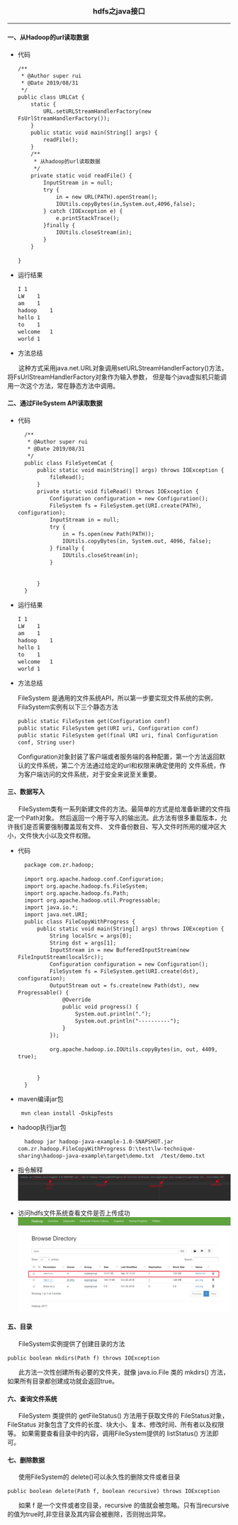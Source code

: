 ### <p align="center">hdfs之java接口</p>

---

#### 一、从Hadoop的url读取数据

- 代码

      /**
       * @Author super rui
       * @Date 2019/08/31
       */
      public class URLCat {
          static {
              URL.setURLStreamHandlerFactory(new FsUrlStreamHandlerFactory());
          }
          public static void main(String[] args) {
              readFile();
          }
          /**
           * 从hadoop的url读取数据
           */
          private static void readFile() {
              InputStream in = null;
              try {
                  in = new URL(PATH).openStream();
                  IOUtils.copyBytes(in,System.out,4096,false);
              } catch (IOException e) {
                  e.printStackTrace();
              }finally {
                  IOUtils.closeStream(in);
              }
          }
      
      } 
     
     
- 运行结果

      I	1
      LW	1
      am	1
      hadoop	1
      hello	1
      to	1
      welcome	1
      world	1
      
- 方法总结

&ensp;&ensp;&ensp; 这种方式采用java.net.URL对象调用setURLStreamHandlerFactory()方法，将FsUrlStreamHandlerFactory对象作为输入参数，
但是每个java虚拟机只能调用一次这个方法，常在静态方法中调用。

      
#### 二、通过FileSystem API读取数据

- 代码
  
        /**
         * @Author super rui
         * @Date 2019/08/31
         */
        public class FileSyetemCat {
            public static void main(String[] args) throws IOException {
                fileRead();
            }
            private static void fileRead() throws IOException {
                Configuration configuration = new Configuration();
                FileSystem fs = FileSystem.get(URI.create(PATH), configuration);
                InputStream in = null;
                try {
                    in = fs.open(new Path(PATH));
                    IOUtils.copyBytes(in, System.out, 4096, false);
                } finally {
                    IOUtils.closeStream(in);
                }
        
        
            }
        } 

- 运行结果
    
      I	1
      LW	1
      am	1
      hadoop	1
      hello	1
      to	1
      welcome	1
      world	1
      
- 方法总结

   FileSystem 是通用的文件系统API，所以第一步要实现文件系统的实例，FilaSystem实例有以下三个静态方法
      
      public static FileSystem get(Configuration conf)
      public static FileSystem get(URI uri, Configuration conf)
      public static FileSystem get(final URI uri, final Configuration conf, String user)
      
  Configuration对象封装了客户端或者服务端的各种配置，第一个方法返回默认的文件系统，第二个方法通过给定的url和权限来确定使用的
  文件系统，作为客户端访问的文件系统，对于安全来说至关重要。
      
      
    
   

    

#### 三、数据写入

&ensp;&ensp;&ensp; FileSystem类有一系列新建文件的方法。最简单的方式是给准备新建的文件指定一个Path对象。
然后返回一个用于写入的输出流。此方法有很多重载版本，允许我们是否需要强制覆盖现有文件、
文件备份数目、写入文件时所用的缓冲区大小，文件快大小以及文件权限。

- 代码

        package com.zr.hadoop;

        import org.apache.hadoop.conf.Configuration;
        import org.apache.hadoop.fs.FileSystem;
        import org.apache.hadoop.fs.Path;
        import org.apache.hadoop.util.Progressable;
        import java.io.*;
        import java.net.URI;
        public class FileCopyWithProgress {
            public static void main(String[] args) throws IOException {
                String localSrc = args[0];
                String dst = args[1];
                InputStream in = new BufferedInputStream(new FileInputStream(localSrc));
                Configuration configuration = new Configuration();
                FileSystem fs = FileSystem.get(URI.create(dst), configuration);
                OutputStream out = fs.create(new Path(dst), new Progressable() {
                    @Override
                    public void progress() {
                        System.out.println(".");
                        System.out.println("----------");
                    }
                });
        
                org.apache.hadoop.io.IOUtils.copyBytes(in, out, 4409, true);
        
        
            }
        }
        
- maven编译jar包
        
       mvn clean install -DskipTests
                
- hadoop执行jar包

        hadoop jar hadoop-java-example-1.0-SNAPSHOT.jar  com.zr.hadoop.FileCopyWithProgress D:\test\lw-technique-sharing\hadoop-java-example\target\demo.txt  /test/demo.txt

- 指令解释
    ![](imgs/study-1/s_1_1.jpg) 
    
- 访问hdfs文件系统查看文件是否上传成功
   ![](imgs/study-1/s_1_2.jpg)
   
#### 五、目录
&ensp;&ensp;&ensp;  FileSystem实例提供了创建目录的方法

    public boolean mkdirs(Path f) throws IOException

&ensp;&ensp;&ensp; 此方法一次性创建所有必要的文件夹，就像 java.io.File 类的 mkdirs() 方法，如果所有目录都创建成功就会返回true。

#### 六、查询文件系统

&ensp;&ensp;&ensp; FileSystem 类提供的 getFileStatus() 方法用于获取文件的 FileStatus对象，FileStatus 对象包含了文件的长度、块大小、复本、修改时间、所有者以及权限等。
如果需要查看目录中的内容，调用FileSystem提供的 listStatus() 方法即可。

#### 七、删除数据

&ensp;&ensp;&ensp; 使用FileSystem的 delete()可以永久性的删除文件或者目录

    public boolean delete(Path f, boolean recursive) throws IOException
    
&ensp;&ensp;&ensp; 如果 f 是一个文件或者空目录，recursive 的值就会被忽略。只有当recursive的值为true时,非空目录及其内容会被删除，否则抛出异常。